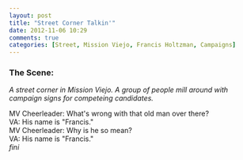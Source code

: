 ```yaml
---
layout: post
title: "Street Corner Talkin'"
date: 2012-11-06 10:29
comments: true
categories: [Street, Mission Viejo, Francis Holtzman, Campaigns]
---
```

### The Scene: ###
<i>A street corner in Mission Viejo. A group of people mill around with campaign signs for competeing candidates.</i>

MV Cheerleader: What's wrong with that old man over there?    
VA: His name is "Francis."    
MV Cheerleader: Why is he so mean?    
VA: His name is "Francis."    
*fini*